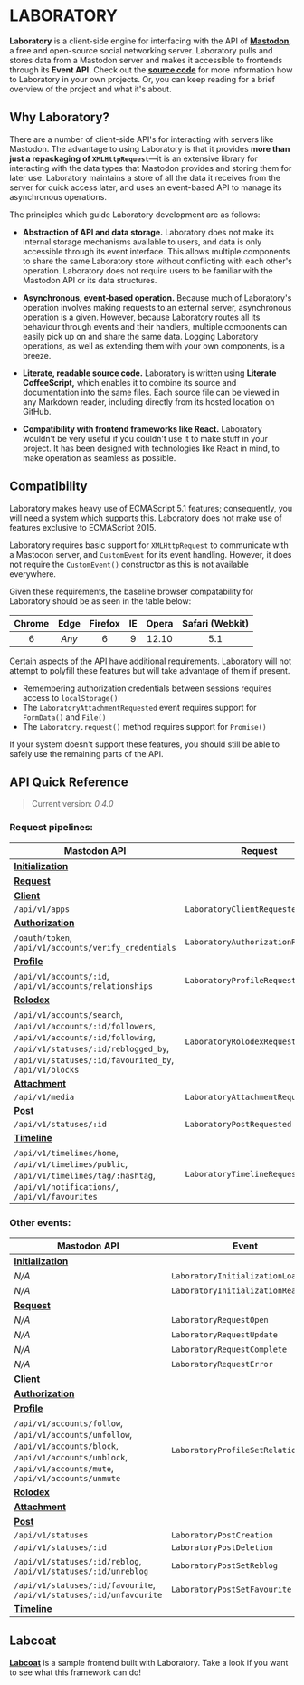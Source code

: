 #  LABORATORY  #

__Laboratory__ is a client-side engine for interfacing with the API of [__Mastodon__](https://github.com/tootsuite/mastodon), a free and open-source social networking server.
Laboratory pulls and stores data from a Mastodon server and makes it accessible to frontends through its __Event API.__
Check out the __[source code](src)__ for more information how to Laboratory in your own projects.
Or, you can keep reading for a brief overview of the project and what it's about.

##  Why Laboratory?  ##

There are a number of client-side API's for interacting with servers like Mastodon.
The advantage to using Laboratory is that it provides **more than just a repackaging of `XMLHttpRequest`**—it is an extensive library for interacting with the data types that Mastodon provides and storing them for later use.
Laboratory maintains a store of all the data it receives from the server for quick access later, and uses an event-based API to manage its asynchronous operations.

The principles which guide Laboratory development are as follows:

 -  __Abstraction of API and data storage.__
    Laboratory does not make its internal storage mechanisms available to users, and data is only accessible through its event interface.
    This allows multiple components to share the same Laboratory store without conflicting with each other's operation.
    Laboratory does not require users to be familiar with the Mastodon API or its data structures.

 -  __Asynchronous, event-based operation.__
    Because much of Laboratory's operation involves making requests to an external server, asynchronous operation is a given.
    However, because Laboratory routes all its behaviour through events and their handlers, multiple components can easily pick up on and share the same data.
    Logging Laboratory operations, as well as extending them with your own components, is a breeze.

 -  __Literate, readable source code.__
    Laboratory is written using __Literate CoffeeScript,__ which enables it to combine its source and documentation into the same files.
    Each source file can be viewed in any Markdown reader, including directly from its hosted location on GitHub.

 -  __Compatibility with frontend frameworks like React.__
    Laboratory wouldn't be very useful if you couldn't use it to make stuff in your project.
    It has been designed with technologies like React in mind, to make operation as seamless as possible.

##  Compatibility  ##

Laboratory makes heavy use of ECMAScript 5.1 features; consequently, you will need a system which supports this.
Laboratory does not make use of features exclusive to ECMAScript 2015.

Laboratory requires basic support for `XMLHttpRequest` to communicate with a Mastodon server, and `CustomEvent` for its event handling.
However, it does not require the `CustomEvent()` constructor as this is not available everywhere.

Given these requirements, the baseline browser compatability for Laboratory should be as seen in the table below:

| Chrome | Edge  | Firefox |  IE   | Opera | Safari (Webkit) |
| :----: | :---: | :-----: | :---: | :---: | :-------------: |
|   6    | _Any_ |    6    |   9   | 12.10 |       5.1       |

Certain aspects of the API have additional requirements.
Laboratory will not attempt to polyfill these features but will take advantage of them if present.

- Remembering authorization credentials between sessions requires access to `localStorage()`
- The `LaboratoryAttachmentRequested` event requires support for `FormData()` and `File()`
- The `Laboratory.request()` method requires support for `Promise()`

If your system doesn't support these features, you should still be able to safely use the remaining parts of the API.

##  API Quick Reference  ##

>  Current version: *0.4.0*

###  Request pipelines:

| Mastodon API | Request | Response | Failure |
| --- | --- | --- | --- |
| [__Initialization__](src/API/Initialization.litcoffee) |  |  |  |
| [__Request__](src/API/Request.litcoffee) |  |  |  |
| [__Client__](src/API/Client.litcoffee) |  |  |  |
| `/api/v1/apps` | `LaboratoryClientRequested` | `LaboratoryClientReceived` | `LaboratoryClientFailed` |
| [__Authorization__](src/API/Authorization.litcoffee) |  |  |  |
| `/oauth/token`, `/api/v1/accounts/verify_credentials` | `LaboratoryAuthorizationRequested` | `LaboratoryAuthorizationReceived` | `LaboratoryAuthorizationFailed` |
| [__Profile__](src/API/Profile.litcoffee) |  |  |  |
| `/api/v1/accounts/:id`, `/api/v1/accounts/relationships` | `LaboratoryProfileRequested` | `LaboratoryProfileReceived` | `LaboratoryProfileFailed` |
| [__Rolodex__](src/API/Rolodex.litcoffee) |  |  |  |
| `/api/v1/accounts/search`, `/api/v1/accounts/:id/followers`, `/api/v1/accounts/:id/following`, `/api/v1/statuses/:id/reblogged_by`, `/api/v1/statuses/:id/favourited_by`, `/api/v1/blocks` | `LaboratoryRolodexRequested` | `LaboratoryRolodexReceived` | `LaboratoryRolodexFailed` |
| [__Attachment__](src/API/Attachment.litcoffee) |  |  |
| `/api/v1/media` | `LaboratoryAttachmentRequested` | `LaboratoryAttachmentReceived` | `LaboratoryAttachmentFailed` |
| [__Post__](src/Events/Post.litcoffee) |  |  |
| `/api/v1/statuses/:id` | `LaboratoryPostRequested` | `LaboratoryPostReceived` | `LaboratoryPostFailed` |
| [__Timeline__](src/API/Timeline.litcoffee) |  |  |  |
| `/api/v1/timelines/home`, `/api/v1/timelines/public`, `/api/v1/timelines/tag/:hashtag`, `/api/v1/notifications/`, `/api/v1/favourites` | `LaboratoryTimelineRequested` | `LaboratoryTimelineReceived` | `LaboratoryTimelineFailed` |

###  Other events:

| Mastodon API | Event |
| --- | --- |
| [__Initialization__](src/API/Initialization.litcoffee) |  |
| *N/A* | `LaboratoryInitializationLoaded` |
| *N/A* | `LaboratoryInitializationReady` |
| [__Request__](src/API/Request.litcoffee) |  |
| *N/A* | `LaboratoryRequestOpen` |
| *N/A* | `LaboratoryRequestUpdate` |
| *N/A* | `LaboratoryRequestComplete` |
| *N/A* | `LaboratoryRequestError` |
| [__Client__](src/API/Client.litcoffee) |  |
| [__Authorization__](src/API/Authorization.litcoffee) |  |
| [__Profile__](src/API/Profile.litcoffee) |  |
| `/api/v1/accounts/follow`, `/api/v1/accounts/unfollow`, `/api/v1/accounts/block`, `/api/v1/accounts/unblock`, `/api/v1/accounts/mute`, `/api/v1/accounts/unmute` | `LaboratoryProfileSetRelationship` |
| [__Rolodex__](src/API/Rolodex.litcoffee) |  |
| [__Attachment__](src/API/Attachment.litcoffee) |  |
| [__Post__](src/API/Post.litcoffee) |  |
| `/api/v1/statuses` | `LaboratoryPostCreation` |
| `/api/v1/statuses/:id` | `LaboratoryPostDeletion` |
| `/api/v1/statuses/:id/reblog`, `/api/v1/statuses/:id/unreblog` | `LaboratoryPostSetReblog` |
| `/api/v1/statuses/:id/favourite`, `/api/v1/statuses/:id/unfavourite` | `LaboratoryPostSetFavourite` |
| [__Timeline__](src/API/Timeline.litcoffee) |  |

##  Labcoat  ##

[__Labcoat__](https://github.com/marrus-sh/labcoat) is a sample frontend built with Laboratory.
Take a look if you want to see what this framework can do!
